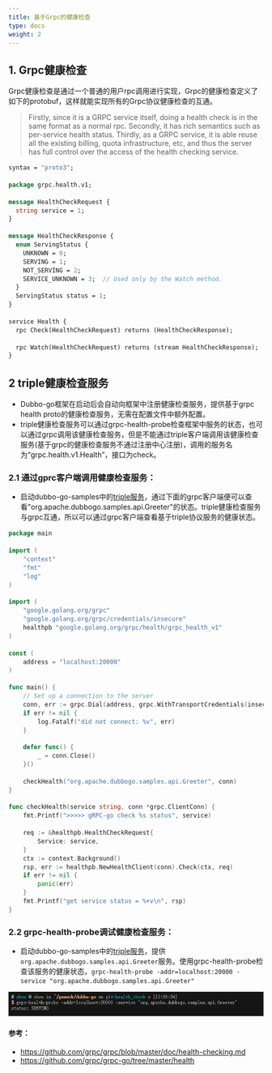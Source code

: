 ```yaml
---
title: 基于Grpc的健康检查
type: docs
weight: 2
---
```


## 1. Grpc健康检查

Grpc健康检查是通过一个普通的用户rpc调用进行实现，Grpc的健康检查定义了如下的protobuf，这样就能实现所有的Grpc协议健康检查的互通。

> Firstly, since it is a GRPC service itself, doing a health check is in the same format as a normal rpc. Secondly, it has rich semantics such as per-service health status. Thirdly, as a GRPC service, it is able reuse all the existing billing, quota infrastructure, etc, and thus the server has full control over the access of the health checking service.

``` protobuf
syntax = "proto3";

package grpc.health.v1;

message HealthCheckRequest {
  string service = 1;
}

message HealthCheckResponse {
  enum ServingStatus {
    UNKNOWN = 0;
    SERVING = 1;
    NOT_SERVING = 2;
    SERVICE_UNKNOWN = 3;  // Used only by the Watch method.
  }
  ServingStatus status = 1;
}

service Health {
  rpc Check(HealthCheckRequest) returns (HealthCheckResponse);

  rpc Watch(HealthCheckRequest) returns (stream HealthCheckResponse);
}
```

## 2 triple健康检查服务

+ Dubbo-go框架在启动后会自动向框架中注册健康检查服务，提供基于grpc health proto的健康检查服务，无需在配置文件中额外配置。
+ triple健康检查服务可以通过grpc-health-probe检查框架中服务的状态，也可以通过grpc调用该健康检查服务，但是不能通过triple客户端调用该健康检查服务(基于grpc的健康检查服务不通过注册中心注册)，调用的服务名为“grpc.health.v1.Health”，接口为check。

### 2.1 通过gprc客户端调用健康检查服务：

+ 启动dubbo-go-samples中的[triple服务](https://github.com/apache/dubbo-go-samples/tree/master/rpc/triple/pb/dubbogo-grpc/go-server)，通过下面的grpc客户端便可以查看"org.apache.dubbogo.samples.api.Greeter"的状态。triple健康检查服务与grpc互通，所以可以通过grpc客户端查看基于triple协议服务的健康状态。

``` go
package main

import (
	"context"
	"fmt"
	"log"
)

import (
	"google.golang.org/grpc"
	"google.golang.org/grpc/credentials/insecure"
	healthpb "google.golang.org/grpc/health/grpc_health_v1"
)

const (
	address = "localhost:20000"
)

func main() {
	// Set up a connection to the server
	conn, err := grpc.Dial(address, grpc.WithTransportCredentials(insecure.NewCredentials()))
	if err != nil {
		log.Fatalf("did not connect: %v", err)
	}

	defer func() {
		_ = conn.Close()
	}()
	
	checkHealth("org.apache.dubbogo.samples.api.Greeter", conn)
}

func checkHealth(service string, conn *grpc.ClientConn) {
	fmt.Printf(">>>>> gRPC-go check %s status", service)

	req := &healthpb.HealthCheckRequest{
		Service: service,
	}
	ctx := context.Background()
	rsp, err := healthpb.NewHealthClient(conn).Check(ctx, req)
	if err != nil {
		panic(err)
	}
	fmt.Printf("get service status = %+v\n", rsp)
}
```

### 2.2 grpc-health-probe调试健康检查服务：

+ 启动dubbo-go-samples中的[triple服务](https://github.com/apache/dubbo-go-samples/tree/master/rpc/triple/pb/dubbogo-grpc/go-server)，提供`org.apache.dubbogo.samples.api.Greeter`服务。使用grpc-health-probe检查该服务的健康状态，`grpc-health-probe -addr=localhost:20000 -service "org.apache.dubbogo.samples.api.Greeter"`

![image-health-check](imgs/docs3-v2/golang-sdk/tasks/service_management/triple-health-check/health-check.png)

#### 参考：

+ https://github.com/grpc/grpc/blob/master/doc/health-checking.md
+ https://github.com/grpc/grpc-go/tree/master/health